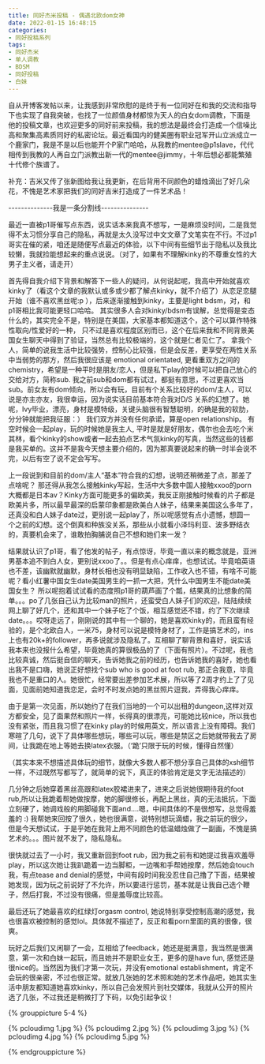 ```yaml
---
title: 同好杰米投稿 - 偶遇北欧dom女神
date: 2022-01-15 16:48:15
categories:
- 同好投稿系列
tags:
- 同好杰米
- 单人调教
- BDSM
- 同好投稿
- 白妹
---
```


自从开博客发帖以来，让我感到非常欣慰的是终于有一位同好在和我的交流和指导下也实现了自我突破，也找了一位颜值身材都惊为天人的白女dom调教，下面是他的投稿文章，也欢迎更多的同好前来投稿，我的想法是最终会打造成一个信噪比高和聚集高素质同好的私密论坛。最近看国内的健美圈有职业冠军开山立派成立一个鹿家门，我是不是以后也能开个P家门哈哈，从我教的mentee@p1slave，代代相传到我教的人再自立门派教出新一代的mentee@jimmy，十年后想必都能繁殖十代修个族谱了。

<!-- more -->
补充：吉米又传了张新图给我让我更新，在后背用不同颜色的蜡烛滴出了好几朵花，不愧是艺术家把我们的同好吉米打造成了一件艺术品！

--------------我是一条分割线---------------

最近一直被p1哥催写点东西，说实话本来我真不想写，一是麻烦没时间，二是我觉得不太习惯分享自己的隐私，再就是太久没写过中文文章了文笔实在不行。不过p1哥实在催的紧，咱还是随便写点最近的体验，以下中间有些细节出于隐私以及我比较懒，我就捡能想起来的重点说说。（对了，如果有不理解kinky的不尊重女性的大男子主义者，请走开）


首先得自我介绍下背景和解答下一些人的疑问，从何说起呢，我高中开始就喜欢kinky了（看这个文章的我默认或多或少都了解点kinky，就不介绍了）从恋足恋腿开始（谁不喜欢黑丝呢:p ），后来逐渐接触到kinky，主要是light bdsm，对，和p1哥相比我可能更轻口哈哈。 其实很多人会对kinky/bdsm有误解，总觉得是变态什么的，其实完全不是，特别是在美国，大家基本都知道这个，这个可以算作特殊性取向/性爱好的一种， 只不过是喜欢程度区别而已，这个在后来我和不同背景美国女生聊天中得到了验证，当然总有比较极端的，这个就是仁者见仁了。 拿我个人，简单的说我生活中比较强势，控制心比较强，但是会反差，更享受在两性关系中当弱势的那方，然后我很应该是 emotional orientated, 更看重双方之间的chemistry，希望是一种平时是朋友/恋人，但是私下play的时候可以把自己放心的交给对方，简称sub. 我之前sub和dom都有试过，都挺有意思，不过更喜欢当sub。前女友有dom倾向，所以会有玩，目前有个关系比较好的dom/主人，可以说是亦主亦友，我很幸运，因为说实话目前基本符合我对D/S 关系的幻想了。她呢，Ivy毕业，漂亮，身材是模特级，关键头脑很有智慧聪明，的确是我的软肋，分分钟就能把我征服：） 我们双方并没有任何承诺，算是open relationship。 有空时候会一起play，玩的时候她是我主人, 平时是就是好朋友，偶尔也会去吃个米其林，看个kinky的show或者一起去拍点艺术气氛kinky的写真，当然这些的钱都是我买单的。这并不是我今天想主要介绍的，因为那真要说起来的确一时半会说不完，以后有空了说不定会写写。

上一段说到和目前的dom/主人“基本”符合我的幻想，说明还稍微差了点，那差了点啥呢？ 那还得从我怎么接触kinky写起，生活中大多数中国人接触xxoo的porn大概都是日本av？Kinky方面可能更多的偏欧美，我反正刚接触时候看的片子都是欧美片多，所以最早最深的启蒙印象都是欧美白人妹子，结果来美国这么多年了，还真没和白人妹子date过，更别说一起play了，所以呢感觉有点小遗憾，想圆一个之前的幻想。这个倒真和种族没关系，那些从小就看小泽玛利亚、波多野结衣的，真要机会来了，谁敢拍胸脯说自己不想和她们来一发？


结果就认识了p1哥，看了他发的帖子，有点惊讶，毕竟一直以来的概念就是，亚洲男基本追不到白人女，更别说xxoo了。。但是有点心痒痒，也想试试。毕竟咱英语也不差，该幽默就幽默，身材长相也没有明显缺陷，工作收入也不错，有啥不可能呢？看小红薯中国女生date美国男生的一抓一大把，凭什么中国男生不能date美国女生？ 所以呢抱着试试看的态度照p1哥的葫芦画了个瓢，结果真的比想象的简单。。。po了几张自己认为比较man的照片，还蛮受白人妹子们的欢迎，陆陆续续网上聊了好几个，还和其中一个妹子吃了个饭，相互感觉还不错，约了下次继续date。。。哎呀走远了，刚刚说的其中有一个聊的，她是喜欢kinky的，而且蛮有经验的，是个北欧白人，一米75，身材可以说是模特身材了，工作是搞艺术的，ins上也有20k+的follower，再多说就涉及隐私了。互相聊了聊背景和喜好，说实话我本来也没报什么希望，毕竟她真的算很极品的了（下面有照片）。不过呢，我也比较真诚，然后挺自信的聊天，告诉她我之前的经历，也告诉她我的喜好，她也看出我不是口嗨，她说正好想找个sub who is good at foot rub, 那正合我意，毕竟我也不是重口的人。她很忙，经常要出差参加艺术展，所以等了2周才约上了了见面，见面前她知道我恋足，会时不时发点她的黑丝照片逗我，弄得我心痒痒。

由于是第一次见面，所以她约了在我们当地的一个可以出租的dungeon,这样对双方都安全，见了面果然和照片一样，长得真的很漂亮，可能她比较nice，所以我也没有紧张，而且我习惯了在kinky play的时候用英文，所以语言上没有障碍。我们寒暄了几句，说下了具体哪些想玩，哪些可以玩，哪些是禁区之后她就带我去了房间，让我跪在地上等她去换latex衣服。（‘跪’只限于玩的时候，懂得自然懂）

（其实本来不想描述具体玩的细节，就像大多数人都不想分享自己具体的xsh细节一样，不过既然写都写了，就简单的说下，真正的体验肯定是文字无法描述的）

几分钟之后她穿着黑丝高跟和latex胶裙进来了，进来之后说她很期待我的foot rub,所以让我跪着帮她做按摩，她的脚很修长，再配上黑丝，真的无法抵抗，下面立刻硬了，她调戏般的用脚碰我下面and….嗯，中间具体的不是很想写，总觉得羞羞的 :) 我帮她来回按了很久，她也很满意，说特别想玩滴蜡，我之前玩的很少，但是今天想试试，于是乎她在我背上用不同颜色的低温蜡烛做了一副画，不愧是搞艺术的。。。图片就不发了，隐私隐私。

很快就过去了一小时，我又重新回到foot rub，因为我之前有和她提过我喜欢羞辱play，所以这次她让我趴跪着一边当脚柜，一边嘴和手帮她按摩，然后她会touch我，有点tease and denial的感觉，中间有段时间我没忍住自己撸了下面，结果被她发现，因为玩之前说好了不允许，所以要进行惩罚，基本就是让我自己选个鞭子，然后打我，不过没有很痛，但是羞辱度比较高。

最后还玩了她最喜欢的红绿灯orgasm control, 她说特别享受控制高潮的感觉，我也很喜欢被控制的感觉lol。具体就不描述了，反正和看porn里面的真的很像，很爽。

 
玩好之后我们又闲聊了一会，互相给了feedback，她还是挺满意，我当然是很满意，第一次和白妹一起玩，而且她并不是职业女王，更多的是have fun, 感觉还是很nice的。当然因为我们才第一次玩，并没有emotional establishment，肯定不会玩的很亲密，不过也很正常。就放几张她的艺术照和她的艺术作品吧，她其实生活中朋友都知道她喜欢kinky，所以自己会发照片到社交媒体，我就从公开的照片选了几张，不过我还是稍微打了下码，以免引起争议！


{% grouppicture 5-4 %}

{% pcloudimg 1.jpg %}
{% pcloudimg 2.jpg %}
{% pcloudimg 3.jpg %}
{% pcloudimg 4.jpg %}
{% pcloudimg 5.jpg %}

{% endgrouppicture %}
